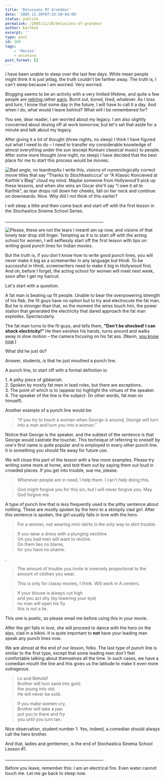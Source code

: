 ```yaml
---
title: 'Delusions Of Grandeur'
date: '2005-11-20T07:33:50-04:00'
status: publish
permalink: /2005/11/20/delusions-of-grandeur
author: Karthik
excerpt: ''
type: post
id: 269
tags:
    - 'Movies'
    - etcetera
post_format: []
---
```

I have been unable to sleep over the last few days. While mean people might think it is just jetlag, the truth couldn't be farther away. The truth is, I can't sleep because I am worried. Very worried.

Blogging seems to be an activity with a very limited lifetime, and quite a few people are [retiring ](http://www.selectiveamnesia.org/2005/11/15/in-which-chandrachoodan-pulls-the-plug-on-selective-amnesia/)rather [early](http://greenchannel.blogspot.com/2005_10_01_greenchannel_archive.html). Burnt out, bored, tired, whatever. As I toss and turn, I know that some day in the future, I will have to call it a day. And when I do, what would I leave behind? What will I be remembered for?

You see, dear reader, I am worried about my legacy. I am also slightly concerned about dozing off at work tomorrow, but let's set that aside for a minute and talk about my legacy.

After giving it a lot of thought (three nights, no sleep) I think I have figured out what I need to do – I need to transfer my considerable knowledge of almost everything under the sun (except Konkani classical music) to people. After some more thought (one night, no sleep) I have decided that the best place for me to start this process would be movies.

![Bad angle, no teardrop](../../../../uploads/trisha_filmfare.jpg)As I write this, visions of numerologically correct movie titles that say “Thanks to Stochhasticcca” or “A Klassic Koncieved at Karthik's Blag” cloud my mind. Maybe someone from Hollywood'll pick up these lessons, and when she wins an Oscar she'll say “I owe it all to Karthik”, as tear drops roll down her cheeks, fall on her neck and continue on downwards. Nice. Why did I not think of this earlier?

I will sleep a little and then come back and start off with the first lesson in the Stochastica Sinema School Series.

\_\_\_\_\_\_\_\_\_\_\_\_\_\_\_\_\_\_\_\_\_\_\_\_\_\_\_\_\_\_\_\_\_\_\_\_\_\_\_\_\_\_\_\_\_\_\_\_\_\_

![Please, these are not the tears I meant](../../../../uploads/oscar.jpg)I am up now, and visions of that lonely tear drop still linger. Tempting as it is to start off with the acting school for women, I will selflessly start off the first lesson with tips on writing good punch lines for Indian movies.

But the truth is, if you don't know how to write good punch lines, you will never make it big as a screenwriter in any language but Hindi. To be successful in Hindi, screenwriters need to make it big in Hollywood first. And oh, before I forget, the acting school for women will meet next week, soon after I get my haircut.

Let's start with a question.

A fat man is beating up fit people. Unable to bear the overpowering strength of his flab, the fit guys have no option but to try and electrocute the fat man. But he is stronger than that, so the moment the wires touch him, the power station that generated the electricity that dared approach the fat man explodes. Spectacularly.

The fat man turns to the fit guys, and tells them, **“Don't be shocked! I can shock electricity!”** He then swishes his hands, turns around and walks away in slow motion – the camera focusing on his fat ass. \[Navin, [you know now](http://www.blogocentricity.com/?p=326).\]

What did he just do?

Answer, students, is that he just mouthed a punch line.

A punch line, to start off with a formal definition is:

1\. A pithy piece of gibberish.  
2\. Spoken by mostly fat men in lead roles, but there are exceptions.  
3\. The point of which is to (appear to) highlight the virtues of the speaker.  
4\. The speaker of the line is the subject. (In other words, fat man on himself).

Another example of a punch line would be:

> “If you try to touch a woman when George is around, George will turn into a man and turn you into a woman.”

Notice that George is the speaker, and the subtext of the sentence is that George would castrate the toucher. This technique of referring to oneself by one's first name is quite popular and is employed in every other punch line. It is something you should file away for future use.

We will close this part of the lesson with a few more examples. Please try writing some more at home, and test them out by saying them out loud in crowded places. If you get into trouble, sue me, please.

> Whenever people are in need, I help them. I can't help doing this.

> God might forgive you for this sin, but I will never forgive you. May God forgive me.

A type of punch line that is less frequently used is the pithy sentence about nothing. These are mostly spoken by the hero to a skimpily clad girl. After this sentence is spoken, the girl usually falls in love with the hero.

> For a woman, not wearing mini-skirts is the only way to skirt trouble.

> If you wear a dress with a plunging neckline  
> On you bad men will want to recline.  
> On them lies no blame,  
> for you have no shame.

.

> The amount of trouble you invite is inversely proportional to the amount of clothes you wear.

> This is only for classy movies, I think. Will work in A centers.

> If your blouse is always cut high  
> and you act shy (by lowering your eye)  
> no man will open his fly  
> this is not a lie.

This one is poetic, so please email me before using this in your movie.

After the girl falls in love, she will proceed to dance with the hero on the alps, clad in a bikini. It is quite important to **not** have your leading man speak any punch lines now.

We are almost at the end of our lesson, folks. The last type of punch line is similar to the first type, except that some leading men don't feel comfortable talking about themselves all the time. In such cases, we have a comedian mouth the line and this gives us the latitude to make it even more outrageous.

> Lo and Behold!  
> Brother will turn sand into gold;  
> the young into old;  
> He will never be sold.

> If you make women cry,  
> Brother will take a pan  
> put you in there and fry  
> you until you turn tan.

Nice observation, student number 1. Yes, indeed, a comedian should always call the hero brother.

And that, ladies and gentlemen, is the end of Stochastica Sinema School Lesson #1.

\_\_\_\_\_\_\_\_\_\_\_\_\_\_\_\_\_\_\_\_\_\_\_\_\_\_\_\_\_\_\_\_\_\_\_\_\_\_\_\_\_\_\_\_\_\_\_\_\_\_

Before you leave, remember this: I am an electrical fire. Even water cannot touch me. Let me go back to sleep now.